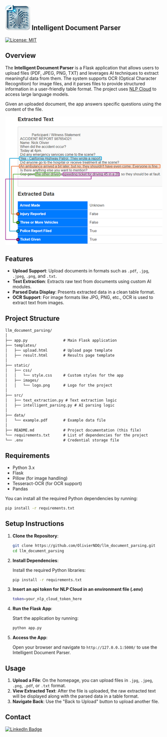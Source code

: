## <img src="static/images/logo.png" alt="Project Logo" width="80" height="80"> Intelligent Document Parser
[![License: MIT](https://img.shields.io/badge/License-MIT-yellow.svg)](https://opensource.org/licenses/MIT)

## Overview

The **Intelligent Document Parser** is a Flask application that allows users to upload files (PDF, JPEG, PNG, TXT) and leverages AI techniques to extract meaningful data from them. The system supports OCR (Optical Character Recognition) for image files, and it parses files to provide structured information in a user-friendly table format. The project uses [NLP Cloud](https://nlpcloud.com/) to access large language models.

Given an uploaded document, the app answers specific questions using the content of the file.

![Parsed Output Example](static/images/parsing_example.png)




## Features

- **Upload Support**: Upload documents in formats such as `.pdf`, `.jpg`, `.jpeg`, `.png`, and `.txt`.
- **Text Extraction**: Extracts raw text from documents using custom AI modules.
- **Parsed Data Display**: Presents extracted data in a clean table format.
- **OCR Support**: For image formats like JPG, PNG, etc., OCR is used to extract text from images.

## Project Structure

```
llm_document_parsing/
│
├── app.py                # Main Flask application
├── templates/
│   ├── upload.html       # Upload page template
│   ├── result.html       # Results page template
│
├── static/
│   ├── css/
│   │   └── style.css     # Custom styles for the app
│   ├── images/
│   │   └── logo.png      # Logo for the project
│
├── src/
│   ├── text_extraction.py # Text extraction logic
│   ├── intelligent_parsing.py # AI parsing logic
│
├── data/
│   └── example.pdf       # Example data file
│
├── README.md             # Project documentation (this file)
└── requirements.txt      # List of dependencies for the project
└── .env                  # Credential storage file
```

## Requirements

- Python 3.x
- Flask
- Pillow (for image handling)
- Tesseract-OCR (for OCR support)
- Pandas

You can install all the required Python dependencies by running:

```bash
pip install -r requirements.txt
```


## Setup Instructions

1. **Clone the Repository**:

   ```bash
   git clone https://github.com/OlivierNDO/llm_document_parsing.git
   cd llm_document_parsing
   ```

2. **Install Dependencies**:

   Install the required Python libraries:

   ```bash
   pip install -r requirements.txt
   ```

3. **Insert an api token for NLP Cloud in an environment file (.env)**

	```bash
	token=your_nlp_cloud_token_here
	```



3. **Run the Flask App**:

   Start the application by running:

   ```bash
   python app.py
   ```

4. **Access the App**:

   Open your browser and navigate to `http://127.0.0.1:5000/` to use the Intelligent Document Parser.

## Usage

1. **Upload a File**: On the homepage, you can upload files in `.jpg`, `.jpeg`, `.png`, `.pdf`, or `.txt` format.
2. **View Extracted Text**: After the file is uploaded, the raw extracted text will be displayed along with the parsed data in a table format.
3. **Navigate Back**: Use the "Back to Upload" button to upload another file.


## Contact
[![LinkedIn Badge](https://img.shields.io/badge/LinkedIn-0077B5?style=for-the-badge&logo=linkedin&logoColor=white)](https://www.linkedin.com/in/oliviernicholas/)
